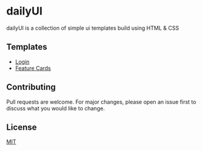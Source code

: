 # dailyUI

dailyUI is a collection of simple ui templates build using HTML & CSS

## Templates

- [Login](/login)
- [Feature Cards](/FeatureCards)

## Contributing
Pull requests are welcome. For major changes, please open an issue first to discuss what you would like to change.

## License
[MIT](https://choosealicense.com/licenses/mit/)